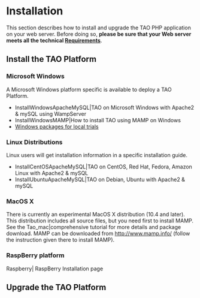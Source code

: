 <!--
created_at: '2010-11-23 16:14:15'
updated_at: '2015-10-26 11:48:09'
authors:
    - 'Cyril Hazotte'
contributors:
    - 'Lionel Lecaque'
tags:
    - 'Administrator Guide'
-->



Installation
============

This section describes how to install and upgrade the TAO PHP application on your web server. Before doing so, **please be sure that your Web server meets all the technical [Requirements](../administrator-guide/requirements)**.

Install the TAO Platform
------------------------

### Microsoft Windows

A Microsoft Windows platform specific is available to deploy a TAO Platform.

-   InstallWindowsApacheMySQL|TAO on Microsoft Windows with Apache2 & mySQL using WampServer
-   InstallWindowsMAMP|How to install TAO using MAMP on Windows
-   [Windows packages for local trials](http://forge.taotesting.com/attachments/download/2852/TAO%20Installation%20Guide.pdf)

### Linux Distributions

Linux users will get installation information in a specific installation guide.

-   InstallCentOSApacheMySQL|TAO on CentOS, Red Hat, Fedora, Amazon Linux with Apache2 & mySQL
-   InstallUbuntuApacheMySQL|TAO on Debian, Ubuntu with Apache2 & mySQL

### MacOS X

There is currently an experimental MacOS X distribution (10.4 and later). This distribution includes all source files, but you need first to install MAMP. See the Tao_mac|comprehensive tutorial for more details and package download. MAMP can be downloaded from http://www.mamp.info/‎ (follow the instruction given there to install MAMP).

### RaspBerry platform

Raspberry| RaspBerry Installation page

Upgrade the TAO Platform
----------------------------

